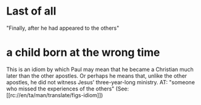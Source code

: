 # Last of all

"Finally, after he had appeared to the others"

# a child born at the wrong time

This is an idiom by which Paul may mean that he became a Christian much later than the other apostles. Or perhaps he means that, unlike the other apostles, he did not witness Jesus' three-year-long ministry. AT: "someone who missed the experiences of the others" (See: [[rc://en/ta/man/translate/figs-idiom]])

